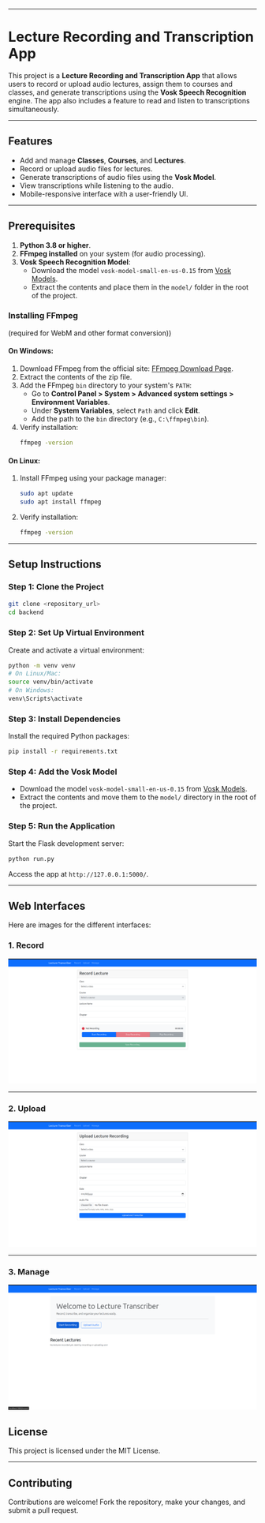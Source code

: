 
---

# Lecture Recording and Transcription App

This project is a **Lecture Recording and Transcription App** that allows users to record or upload audio lectures, assign them to courses and classes, and generate transcriptions using the **Vosk Speech Recognition** engine. The app also includes a feature to read and listen to transcriptions simultaneously.

---

## **Features**
- Add and manage **Classes**, **Courses**, and **Lectures**.
- Record or upload audio files for lectures.
- Generate transcriptions of audio files using the **Vosk Model**.
- View transcriptions while listening to the audio.
- Mobile-responsive interface with a user-friendly UI.

---

## **Prerequisites**
1. **Python 3.8 or higher**.
2. **FFmpeg installed** on your system (for audio processing).
3. **Vosk Speech Recognition Model**:
   - Download the model `vosk-model-small-en-us-0.15` from [Vosk Models](https://alphacephei.com/vosk/models).
   - Extract the contents and place them in the `model/` folder in the root of the project.

### **Installing FFmpeg**
(required for WebM and other format conversion))
#### On **Windows**:
1. Download FFmpeg from the official site: [FFmpeg Download Page](https://ffmpeg.org/download.html).
2. Extract the contents of the zip file.
3. Add the FFmpeg `bin` directory to your system's `PATH`:
   - Go to **Control Panel > System > Advanced system settings > Environment Variables**.
   - Under **System Variables**, select `Path` and click **Edit**.
   - Add the path to the `bin` directory (e.g., `C:\ffmpeg\bin`).
4. Verify installation:
   ```bash
   ffmpeg -version
   ```

#### On **Linux**:
1. Install FFmpeg using your package manager:
   ```bash
   sudo apt update
   sudo apt install ffmpeg
   ```
2. Verify installation:
   ```bash
   ffmpeg -version
   ```

---

## **Setup Instructions**

### Step 1: Clone the Project
```bash
git clone <repository_url>
cd backend
```

### Step 2: Set Up Virtual Environment
Create and activate a virtual environment:
```bash
python -m venv venv
# On Linux/Mac:
source venv/bin/activate
# On Windows:
venv\Scripts\activate
```

### Step 3: Install Dependencies
Install the required Python packages:
```bash
pip install -r requirements.txt
```

### Step 4: Add the Vosk Model
- Download the model `vosk-model-small-en-us-0.15` from [Vosk Models](https://alphacephei.com/vosk/models).
- Extract the contents and move them to the `model/` directory in the root of the project.

### Step 5: Run the Application
Start the Flask development server:
```bash
python run.py
```

Access the app at `http://127.0.0.1:5000/`.

---

## **Web Interfaces**

Here are images for the different interfaces:

### **1. Record**
![Record Interface](images/record.png)

---

### **2. Upload**
![Upload Interface](images/upload.png)

---

### **3. Manage**
![Manage Interface](images/manage.png)



## **License**
This project is licensed under the MIT License.

---

## **Contributing**
Contributions are welcome! Fork the repository, make your changes, and submit a pull request.
